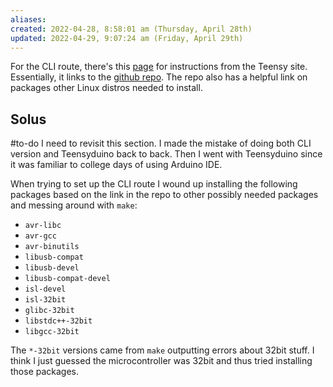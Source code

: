 ```yaml
---
aliases: 
created: 2022-04-28, 8:58:01 am (Thursday, April 28th)
updated: 2022-04-29, 9:07:24 am (Friday, April 29th)
---
```

For the CLI route, there's this [page](https://www.pjrc.com/teensy/loader_cli.html ) for instructions from the Teensy site.
Essentially, it links to the [github repo](https://github.com/PaulStoffregen/teensy_loader_cli).
The repo also has a helpful link on packages other Linux distros needed to install.

## Solus
#to-do I need to revisit this section.
I made the mistake of doing both CLI version and Teensyduino back to back.
Then I went with Teensyduino since it was familiar to college days of using Arduino IDE.

When trying to set up the CLI route I wound up installing the following packages based on the link in the repo to other possibly needed packages and messing around with `make`:

- `avr-libc`
- `avr-gcc`
- `avr-binutils`
- `libusb-compat`
- `libusb-devel`
- `libusb-compat-devel`
- `isl-devel`
- `isl-32bit`
- `glibc-32bit`
- `libstdc++-32bit`
- `libgcc-32bit`

The `*-32bit` versions came from `make` outputting errors about 32bit stuff.
I think I just guessed the microcontroller was 32bit and thus tried installing those packages.
